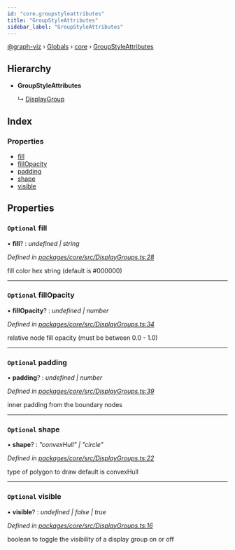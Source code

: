 ```yaml
---
id: "core.groupstyleattributes"
title: "GroupStyleAttributes"
sidebar_label: "GroupStyleAttributes"
---
```


[@graph-viz](../index.md) › [Globals](../globals.md) › [core](../modules/core.md) › [GroupStyleAttributes](core.groupstyleattributes.md)

## Hierarchy

* **GroupStyleAttributes**

  ↳ [DisplayGroup](core.displaygroup.md)

## Index

### Properties

* [fill](core.groupstyleattributes.md#optional-fill)
* [fillOpacity](core.groupstyleattributes.md#optional-fillopacity)
* [padding](core.groupstyleattributes.md#optional-padding)
* [shape](core.groupstyleattributes.md#optional-shape)
* [visible](core.groupstyleattributes.md#optional-visible)

## Properties

### `Optional` fill

• **fill**? : *undefined | string*

*Defined in [packages/core/src/DisplayGroups.ts:28](https://github.com/uplevel-technology/graph-viz/blob/a1a88b4/packages/core/src/DisplayGroups.ts#L28)*

fill color hex string
(default is #000000)

___

### `Optional` fillOpacity

• **fillOpacity**? : *undefined | number*

*Defined in [packages/core/src/DisplayGroups.ts:34](https://github.com/uplevel-technology/graph-viz/blob/a1a88b4/packages/core/src/DisplayGroups.ts#L34)*

relative node fill opacity
(must be between 0.0 - 1.0)

___

### `Optional` padding

• **padding**? : *undefined | number*

*Defined in [packages/core/src/DisplayGroups.ts:39](https://github.com/uplevel-technology/graph-viz/blob/a1a88b4/packages/core/src/DisplayGroups.ts#L39)*

inner padding from the boundary nodes

___

### `Optional` shape

• **shape**? : *"convexHull" | "circle"*

*Defined in [packages/core/src/DisplayGroups.ts:22](https://github.com/uplevel-technology/graph-viz/blob/a1a88b4/packages/core/src/DisplayGroups.ts#L22)*

type of polygon to draw
default is convexHull

___

### `Optional` visible

• **visible**? : *undefined | false | true*

*Defined in [packages/core/src/DisplayGroups.ts:16](https://github.com/uplevel-technology/graph-viz/blob/a1a88b4/packages/core/src/DisplayGroups.ts#L16)*

boolean to toggle the visibility of a display group on or off

